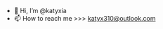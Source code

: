 - 👋 Hi, I’m @katyxia
- 📫 How to reach me >>> katyx310@outlook.com

<!---
katyxia/katyxia is a ✨ special ✨ repository because its `README.md` (this file) appears on your GitHub profile.
You can click the Preview link to take a look at your changes.
--->
